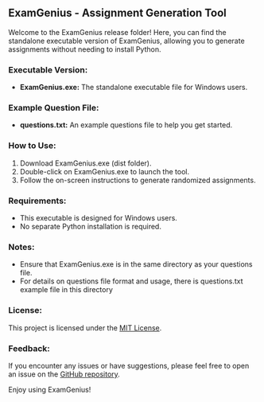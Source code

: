 ## ExamGenius - Assignment Generation Tool

Welcome to the ExamGenius release folder! Here, you can find the standalone executable version of ExamGenius, allowing you to generate assignments without needing to install Python.

### Executable Version:
- **ExamGenius.exe:** The standalone executable file for Windows users.
  
### Example Question File:
- **questions.txt:** An example questions file to help you get started.
  
### How to Use:
1. Download ExamGenius.exe (dist folder).
2. Double-click on ExamGenius.exe to launch the tool.
3. Follow the on-screen instructions to generate randomized assignments.

### Requirements:
- This executable is designed for Windows users.
- No separate Python installation is required.

### Notes:
- Ensure that ExamGenius.exe is in the same directory as your questions file.
- For details on questions file format and usage, there is questions.txt example file in this directory

### License:
This project is licensed under the [MIT License](https://mit-license.org/).

### Feedback:
If you encounter any issues or have suggestions, please feel free to open an issue on the [GitHub repository](https://github.com/naltamura/ExamGenius.git).

Enjoy using ExamGenius!
